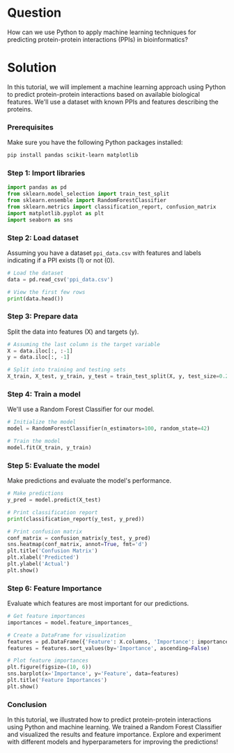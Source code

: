 # Question
How can we use Python to apply machine learning techniques for predicting protein-protein interactions (PPIs) in bioinformatics?

# Solution

In this tutorial, we will implement a machine learning approach using Python to predict protein-protein interactions based on available biological features. We'll use a dataset with known PPIs and features describing the proteins.

### Prerequisites
Make sure you have the following Python packages installed:
```bash
pip install pandas scikit-learn matplotlib
```

### Step 1: Import libraries
```python
import pandas as pd
from sklearn.model_selection import train_test_split
from sklearn.ensemble import RandomForestClassifier
from sklearn.metrics import classification_report, confusion_matrix
import matplotlib.pyplot as plt
import seaborn as sns
```

### Step 2: Load dataset
Assuming you have a dataset `ppi_data.csv` with features and labels indicating if a PPI exists (1) or not (0).
```python
# Load the dataset
data = pd.read_csv('ppi_data.csv')

# View the first few rows
print(data.head())
```

### Step 3: Prepare data
Split the data into features (X) and targets (y).
```python
# Assuming the last column is the target variable
X = data.iloc[:, :-1]
y = data.iloc[:, -1]

# Split into training and testing sets
X_train, X_test, y_train, y_test = train_test_split(X, y, test_size=0.2, random_state=42)
```

### Step 4: Train a model
We'll use a Random Forest Classifier for our model.
```python
# Initialize the model
model = RandomForestClassifier(n_estimators=100, random_state=42)

# Train the model
model.fit(X_train, y_train)
```

### Step 5: Evaluate the model
Make predictions and evaluate the model's performance.
```python
# Make predictions
y_pred = model.predict(X_test)

# Print classification report
print(classification_report(y_test, y_pred))

# Print confusion matrix
conf_matrix = confusion_matrix(y_test, y_pred)
sns.heatmap(conf_matrix, annot=True, fmt='d')
plt.title('Confusion Matrix')
plt.xlabel('Predicted')
plt.ylabel('Actual')
plt.show()
```

### Step 6: Feature Importance
Evaluate which features are most important for our predictions.
```python
# Get feature importances
importances = model.feature_importances_

# Create a DataFrame for visualization
features = pd.DataFrame({'Feature': X.columns, 'Importance': importances})
features = features.sort_values(by='Importance', ascending=False)

# Plot feature importances
plt.figure(figsize=(10, 6))
sns.barplot(x='Importance', y='Feature', data=features)
plt.title('Feature Importances')
plt.show()
```

### Conclusion
In this tutorial, we illustrated how to predict protein-protein interactions using Python and machine learning. We trained a Random Forest Classifier and visualized the results and feature importance. Explore and experiment with different models and hyperparameters for improving the predictions!